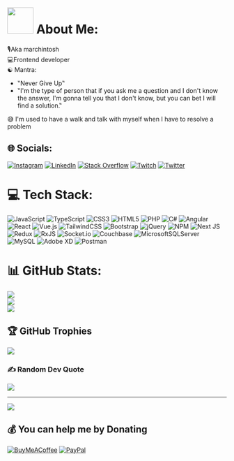 # <img  width="60" src="https://marchintosh-hsz4kxdnq-marchintosh94.vercel.app/_next/image?url=%2F_next%2Fstatic%2Fmedia%2Fmarcobaratto.5c8489f9.png&w=1920&q=75"> About Me:

🎙Aka marchintosh
<br/>
💻Frontend developer
<br/>
☯ Mantra:
  - ‟Never Give Up‟<br>
  - ‟I'm the type of person that if you ask me a question and I don't know the answer, I'm gonna tell you that I don't know, but you can bet I will find a solution.‟
  
  😅 I'm used to have a walk and talk with myself when I have to resolve a problem


## 🌐 Socials:
[![Instagram](https://img.shields.io/badge/Instagram-%23E4405F.svg?logo=Instagram&logoColor=white)](https://instagram.com/marco.baratto) [![LinkedIn](https://img.shields.io/badge/LinkedIn-%230077B5.svg?logo=linkedin&logoColor=white)](https://linkedin.com/in/marchintosh94) [![Stack Overflow](https://img.shields.io/badge/-Stackoverflow-FE7A16?logo=stack-overflow&logoColor=white)](https://stackoverflow.com/users/17205646) [![Twitch](https://img.shields.io/badge/Twitch-%239146FF.svg?logo=Twitch&logoColor=white)](https://twitch.tv/marchintosh94) [![Twitter](https://img.shields.io/badge/Twitter-%231DA1F2.svg?logo=Twitter&logoColor=white)](https://twitter.com/@marchintosh94) 

# 💻 Tech Stack:
![JavaScript](https://img.shields.io/badge/javascript-%23323330.svg?style=flat&logo=javascript&logoColor=%23F7DF1E) ![TypeScript](https://img.shields.io/badge/typescript-%23007ACC.svg?style=flat&logo=typescript&logoColor=white) ![CSS3](https://img.shields.io/badge/css3-%231572B6.svg?style=flat&logo=css3&logoColor=white) ![HTML5](https://img.shields.io/badge/html5-%23E34F26.svg?style=flat&logo=html5&logoColor=white) ![PHP](https://img.shields.io/badge/php-%23777BB4.svg?style=flat&logo=php&logoColor=white) ![C#](https://img.shields.io/badge/c%23-%23239120.svg?style=flat&logo=c-sharp&logoColor=white) ![Angular](https://img.shields.io/badge/angular-%23DD0031.svg?style=flat&logo=angular&logoColor=white) ![React](https://img.shields.io/badge/react-%2320232a.svg?style=flat&logo=react&logoColor=%2361DAFB) ![Vue.js](https://img.shields.io/badge/vuejs-%2335495e.svg?style=flat&logo=vuedotjs&logoColor=%234FC08D) ![TailwindCSS](https://img.shields.io/badge/tailwindcss-%2338B2AC.svg?style=flat&logo=tailwind-css&logoColor=white) ![Bootstrap](https://img.shields.io/badge/bootstrap-%23563D7C.svg?style=flat&logo=bootstrap&logoColor=white) ![jQuery](https://img.shields.io/badge/jquery-%230769AD.svg?style=flat&logo=jquery&logoColor=white) ![NPM](https://img.shields.io/badge/NPM-%23000000.svg?style=flat&logo=npm&logoColor=white) ![Next JS](https://img.shields.io/badge/Next-black?style=flat&logo=next.js&logoColor=white) ![Redux](https://img.shields.io/badge/redux-%23593d88.svg?style=flat&logo=redux&logoColor=white) ![RxJS](https://img.shields.io/badge/rxjs-%23B7178C.svg?style=flat&logo=reactivex&logoColor=white) ![Socket.io](https://img.shields.io/badge/Socket.io-black?style=flat&logo=socket.io&badgeColor=010101) ![Couchbase](https://img.shields.io/badge/Couchbase-EA2328?style=flat&logo=couchbase&logoColor=white) ![MicrosoftSQLServer](https://img.shields.io/badge/Microsoft%20SQL%20Sever-CC2927?style=flat&logo=microsoft%20sql%20server&logoColor=white) ![MySQL](https://img.shields.io/badge/mysql-%2300f.svg?style=flat&logo=mysql&logoColor=white) ![Adobe XD](https://img.shields.io/badge/Adobe%20XD-470137?style=flat&logo=Adobe%20XD&logoColor=#FF61F6) ![Postman](https://img.shields.io/badge/Postman-FF6C37?style=flat&logo=postman&logoColor=white)
# 📊 GitHub Stats:
![](https://github-readme-stats.vercel.app/api?username=marchintosh94&theme=react&hide_border=false&include_all_commits=true&count_private=true)<br/>
![](https://github-readme-streak-stats.herokuapp.com/?user=marchintosh94&theme=react&hide_border=false)<br/>
![](https://github-readme-stats.vercel.app/api/top-langs/?username=marchintosh94&theme=react&hide_border=false&include_all_commits=true&count_private=true&layout=compact)

## 🏆 GitHub Trophies
![](https://github-profile-trophy.vercel.app/?username=marchintosh94&theme=tokyonight&no-frame=true&no-bg=false&margin-w=4)

### ✍️ Random Dev Quote
![](https://quotes-github-readme.vercel.app/api?type=horizontal&theme=tokyonight)

---
[![](https://visitcount.itsvg.in/api?id=marchintosh94&icon=0&color=0)](https://visitcount.itsvg.in)

  ## 💰 You can help me by Donating
  [![BuyMeACoffee](https://img.shields.io/badge/Buy%20Me%20a%20Coffee-ffdd00?style=for-the-badge&logo=buy-me-a-coffee&logoColor=black)](https://buymeacoffee.com/marchintosh) [![PayPal](https://img.shields.io/badge/PayPal-00457C?style=for-the-badge&logo=paypal&logoColor=white)](https://paypal.me/marchintosh) 

  
